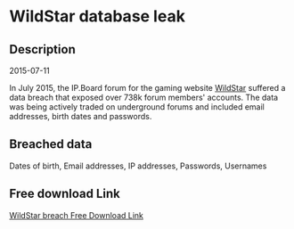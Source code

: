 # WildStar database leak

## Description

2015-07-11

In July 2015, the IP.Board forum for the gaming website <a href="http://www.wildstar-online.com" target="_blank" rel="noopener">WildStar</a> suffered a data breach that exposed over 738k forum members' accounts. The data was being actively traded on underground forums and included email addresses, birth dates and passwords.

## Breached data

Dates of birth, Email addresses, IP addresses, Passwords, Usernames

## Free download Link

[WildStar breach Free Download Link](https://link-to.net/1229997/701.21787206791/dynamic/?r=aHR0cHM6Ly93d3cubWVkaWFmaXJlLmNvbS92aWV3L3ZRQTNUOEx5N0dHVmdsTS93aWxkc3Rhci1vbmxpbmUuY29tL2ZpbGU=)